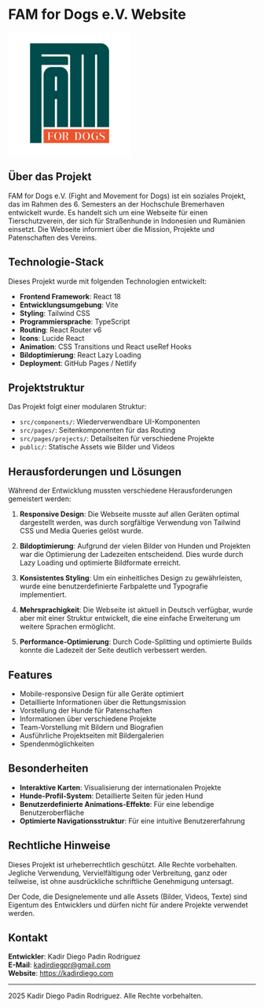 # FAM for Dogs e.V. Website

<img src="public/images/FAM_Logo_Fortitude.png" alt="FAM for Dogs Logo" width="250"/>

## Über das Projekt

FAM for Dogs e.V. (Fight and Movement for Dogs) ist ein soziales Projekt, das im Rahmen des 6. Semesters an der Hochschule Bremerhaven entwickelt wurde. Es handelt sich um eine Webseite für einen Tierschutzverein, der sich für Straßenhunde in Indonesien und Rumänien einsetzt. Die Webseite informiert über die Mission, Projekte und Patenschaften des Vereins.

## Technologie-Stack

Dieses Projekt wurde mit folgenden Technologien entwickelt:

- **Frontend Framework**: React 18
- **Entwicklungsumgebung**: Vite
- **Styling**: Tailwind CSS
- **Programmiersprache**: TypeScript
- **Routing**: React Router v6
- **Icons**: Lucide React
- **Animation**: CSS Transitions und React useRef Hooks
- **Bildoptimierung**: React Lazy Loading
- **Deployment**: GitHub Pages / Netlify

## Projektstruktur

Das Projekt folgt einer modularen Struktur:

- `src/components/`: Wiederverwendbare UI-Komponenten
- `src/pages/`: Seitenkomponenten für das Routing
- `src/pages/projects/`: Detailseiten für verschiedene Projekte
- `public/`: Statische Assets wie Bilder und Videos

## Herausforderungen und Lösungen

Während der Entwicklung mussten verschiedene Herausforderungen gemeistert werden:

1. **Responsive Design**: Die Webseite musste auf allen Geräten optimal dargestellt werden, was durch sorgfältige Verwendung von Tailwind CSS und Media Queries gelöst wurde.

2. **Bildoptimierung**: Aufgrund der vielen Bilder von Hunden und Projekten war die Optimierung der Ladezeiten entscheidend. Dies wurde durch Lazy Loading und optimierte Bildformate erreicht.

3. **Konsistentes Styling**: Um ein einheitliches Design zu gewährleisten, wurde eine benutzerdefinierte Farbpalette und Typografie implementiert.

4. **Mehrsprachigkeit**: Die Webseite ist aktuell in Deutsch verfügbar, wurde aber mit einer Struktur entwickelt, die eine einfache Erweiterung um weitere Sprachen ermöglicht.

5. **Performance-Optimierung**: Durch Code-Splitting und optimierte Builds konnte die Ladezeit der Seite deutlich verbessert werden.

## Features

- Mobile-responsive Design für alle Geräte optimiert
- Detaillierte Informationen über die Rettungsmission
- Vorstellung der Hunde für Patenschaften
- Informationen über verschiedene Projekte
- Team-Vorstellung mit Bildern und Biografien
- Ausführliche Projektseiten mit Bildergalerien
- Spendenmöglichkeiten

## Besonderheiten

- **Interaktive Karten**: Visualisierung der internationalen Projekte
- **Hunde-Profil-System**: Detaillierte Seiten für jeden Hund
- **Benutzerdefinierte Animations-Effekte**: Für eine lebendige Benutzeroberfläche
- **Optimierte Navigationsstruktur**: Für eine intuitive Benutzererfahrung

## Rechtliche Hinweise

Dieses Projekt ist urheberrechtlich geschützt. Alle Rechte vorbehalten. Jegliche Verwendung, Vervielfältigung oder Verbreitung, ganz oder teilweise, ist ohne ausdrückliche schriftliche Genehmigung untersagt.

Der Code, die Designelemente und alle Assets (Bilder, Videos, Texte) sind Eigentum des Entwicklers und dürfen nicht für andere Projekte verwendet werden.

## Kontakt

**Entwickler**: Kadir Diego Padin Rodriguez  
**E-Mail**: kadirdiegpr@gmail.com  
**Website**: https://kadirdiego.com

---

 2025 Kadir Diego Padin Rodriguez. Alle Rechte vorbehalten.
